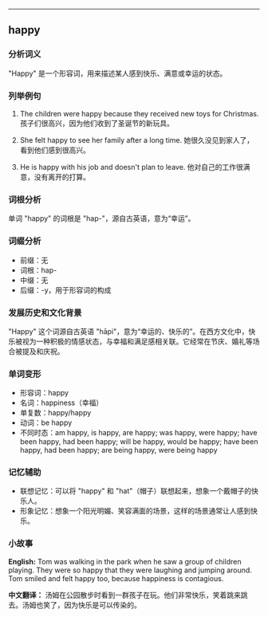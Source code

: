 
---------------
## happy
### 分析词义
"Happy" 是一个形容词，用来描述某人感到快乐、满意或幸运的状态。

### 列举例句
1. The children were happy because they received new toys for Christmas.
   孩子们很高兴，因为他们收到了圣诞节的新玩具。

2. She felt happy to see her family after a long time.
   她很久没见到家人了，看到他们感到很高兴。

3. He is happy with his job and doesn't plan to leave.
   他对自己的工作很满意，没有离开的打算。

### 词根分析
单词 "happy" 的词根是 "hap-"，源自古英语，意为“幸运”。

### 词缀分析
- 前缀：无
- 词根：hap-
- 中缀：无
- 后缀：-y，用于形容词的构成

### 发展历史和文化背景
"Happy" 这个词源自古英语 "hāpi"，意为“幸运的、快乐的”。在西方文化中，快乐被视为一种积极的情感状态，与幸福和满足感相关联。它经常在节庆、婚礼等场合被提及和庆祝。

### 单词变形
- 形容词：happy
- 名词：happiness（幸福）
- 单复数：happy/happy
- 动词：be happy
- 不同时态：am happy, is happy, are happy; was happy, were happy; have been happy, had been happy; will be happy, would be happy; have been happy, had been happy; are being happy, were being happy

### 记忆辅助
- 联想记忆：可以将 "happy" 和 "hat"（帽子）联想起来，想象一个戴帽子的快乐人。
- 形象记忆：想象一个阳光明媚、笑容满面的场景，这样的场景通常让人感到快乐。

### 小故事
**English:**
Tom was walking in the park when he saw a group of children playing. They were so happy that they were laughing and jumping around. Tom smiled and felt happy too, because happiness is contagious.

**中文翻译：**
汤姆在公园散步时看到一群孩子在玩。他们非常快乐，笑着跳来跳去。汤姆也笑了，因为快乐是可以传染的。

